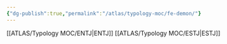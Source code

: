 ```yaml
---
{"dg-publish":true,"permalink":"/atlas/typology-moc/fe-demon/"}
---
```



[[ATLAS/Typology MOC/ENTJ\|ENTJ]]
[[ATLAS/Typology MOC/ESTJ\|ESTJ]]
